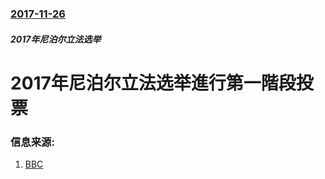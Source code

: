 ### [2017-11-26](/news/2017/11/26/index.md)

##### 2017年尼泊尔立法选举
# 2017年尼泊尔立法选举進行第一階段投票 




### 信息来源:

1. [BBC](http://www.bbc.co.uk/news/world-asia-42126210)

